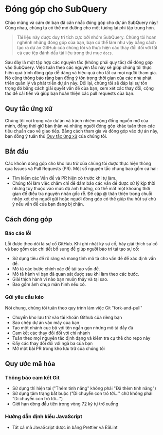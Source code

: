 # Đóng góp cho SubQuery

Chào mừng và cảm ơn bạn đã cân nhắc đóng góp cho dự án SubQuery này! Cùng nhau, chúng ta có thể mở đường cho một tương lai phi tập trung hơn.

> Tài liệu này được duy trì tích cực bởi nhóm SubQuery. Chúng tôi hoan nghênh những đóng góp của bạn, bạn có thể làm như vậy bằng cách tạo ra dự án GitHub của chúng tôi và thực hiện các thay đổi đối với tất cả các tệp đánh dấu tài liệu trong thư mục `docs`.

Sau đây là một tập hợp các nguyên tắc (không phải quy tắc) để đóng góp vào SubQuery. Việc tuân theo các nguyên tắc này sẽ giúp chúng tôi thực hiện quá trình đóng góp dễ dàng và hiệu quả cho tất cả mọi người tham gia. Nó cũng thông báo rằng bạn đồng ý tôn trọng thời gian của các nhà phát triển quản lý và phát triển dự án này. Đổi lại, chúng tôi sẽ đáp lại sự tôn trọng đó bằng cách giải quyết vấn đề của bạn, xem xét các thay đổi, cộng tác để cải tiến và giúp bạn hoàn thiện các pull requests của bạn.

## Quy tắc ứng xử

Chúng tôi coi trọng các dự án và trách nhiệm cộng đồng nguồn mở của mình, đồng thời giữ bản thân và những người đóng góp khác tuân theo các tiêu chuẩn cao về giao tiếp. Bằng cách tham gia và đóng góp vào dự án này, bạn đồng ý tuân thủ [Quy tắc ứng xử](https://github.com/subquery/subql/blob/contributors-guide/CODE_OF_CONDUCT.md) của chúng tôi.

## Bắt đầu

Các khoản đóng góp cho kho lưu trữ của chúng tôi được thực hiện thông qua Issues và Pull Requests (PR). Một số nguyên tắc chung bao gồm cả hai:

* Tìm kiếm các Vấn đề và PR hiện có trước khi tự làm.
* Chúng tôi làm việc chăm chỉ để đảm bảo các vấn đề được xử lý kịp thời nhưng tùy thuộc vào mức độ ảnh hưởng, có thể mất một khoảng thời gian để điều tra nguyên nhân gốc rễ. Đề cập @ thân thiện trong chuỗi nhận xét cho người gửi hoặc người đóng góp có thể giúp thu hút sự chú ý nếu vấn đề của bạn đang bị chặn.

## Cách đóng góp

### Báo cáo lỗi

Lỗi được theo dõi là sự cố GitHub. Khi ghi nhật ký sự cố, hãy giải thích sự cố và bao gồm các chi tiết bổ sung để giúp người bảo trì tái tạo sự cố:

* Sử dụng tiêu đề rõ ràng và mang tính mô tả cho vấn đề để xác định vấn đề.
* Mô tả các bước chính xác để tái tạo vấn đề.
* Mô tả hành vi bạn đã quan sát được sau khi làm theo các bước.
* Giải thích hành vi nào bạn muốn thấy và tại sao.
* Bao gồm ảnh chụp màn hình nếu có.

### Gửi yêu cầu kéo

Nói chung, chúng tôi tuân theo quy trình làm việc Git "fork-and-pull"

* Chuyển kho lưu trữ vào tài khoản Github của riêng bạn
* Sao chép dự án vào máy của bạn
* Tạo một nhánh cục bộ với tên ngắn gọn nhưng mô tả đầy đủ
* Cam kết các thay đổi đối với chi nhánh
* Tuân theo mọi nguyên tắc định dạng và kiểm tra cụ thể cho repo này
* Đẩy các thay đổi đối với ngã ba của bạn
* Mở một bài PR trong kho lưu trữ của chúng tôi

## Quy ước mã hóa

### Thông báo cam kết Git

* Sử dụng thì hiện tại ("Thêm tính năng" không phải "Đã thêm tính năng")
* Sử dụng tâm trạng bắt buộc ("Di chuyển con trỏ tới..." chứ không phải "Di chuyển con trỏ tới...")
* Giới hạn dòng đầu tiên trong vòng 72 ký tự trở xuống

### Hướng dẫn định kiểu JavaScript

* Tất cả mã JavaScript được in bằng Prettier và ESLint
